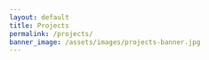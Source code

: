 ```yaml
---
layout: default
title: Projects
permalink: /projects/
banner_image: /assets/images/projects-banner.jpg
---
```

